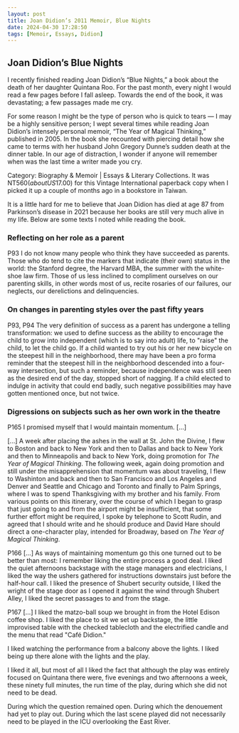 ```yaml
---
layout: post
title: Joan Didion’s 2011 Memoir, Blue Nights
date: 2024-04-30 17:28:50
tags: [Memoir, Essays, Didion]
---
```


## Joan Didion’s Blue Nights

I recently finished reading Joan Didion’s “Blue Nights,” a book about the death of her daughter Quintana Roo. For the past month, every night I would read a few pages before I fall asleep. Towards the end of the book, it was devastating; a few passages made me cry. 

For some reason I might be the type of person who is quick to tears — I may be a highly sensitive person; I wept several times while reading Joan Didion’s intensely personal memoir, “The Year of Magical Thinking,” published in 2005. In the book she recounted with piercing detail how she came to terms with her husband John Gregory Dunne’s sudden death at the dinner table. In our age of distraction, I wonder if anyone will remember when was the last time a writer made you cry.

Category: Biography & Memoir | Essays & Literary Collections. It was NT$560 (about US$17.00) for this Vintage International paperback copy when I picked it up a couple of months ago in a bookstore in Taiwan.

It is a little hard for me to believe that Joan Didion has died at age 87 from Parkinson’s disease in 2021 because her books are still very much alive in my life. Below are some texts I noted while reading the book.

### Reflecting on her role as a parent
P93
I do not know many people who think they have succeeded as parents. Those who do tend to cite the markers that indicate (their own) status in the world: the Stanford degree, the Harvard MBA, the summer with the white-shoe law firm. Those of us less inclined to compliment ourselves on our parenting skills, in other words most of us, recite rosaries of our failures, our neglects, our derelictions and delinquencies.

### On changes in parenting styles over the past fifty years
P93, P94
The very definition of success as a parent has undergone a telling transformation: we used to define success as the ability to encourage the child to grow into independent (which is to say into adult) life, to "raise" the child, to let the child go. If a child wanted to try out his or her new bicycle on the steepest hill in the neighborhood, there may have been a pro forma reminder that the steepest hill in the neighborhood descended into a four-way intersection, but such a reminder, because independence was still seen as the desired end of the day, stopped short of nagging. If a child elected to indulge in activity that could end badly, such negative possibilities may have gotten mentioned once, but not twice.

### Digressions on subjects such as her own work in the theatre
P165
I promised myself that I would maintain momentum. [...]

[...] A week after placing the ashes in the wall at St. John the Divine, I flew to Boston and back to New York and then to Dallas and back to New York and then to Minneapolis and back to New York, doing promotion for *The Year of Magical Thinking*. The following week, again doing promotion and still under the misapprehension that momentum was about traveling, I flew to Washinton and back and then to San Francisco and Los Angeles and Denver and Seattle and Chicago and Toronto and finally to Palm Springs, where I was to spend Thanksgiving with my brother and his family. From various points on this itinerary, over the course of which I began to grasp that just going to and from the airport might be insufficient, that some further effort might be required, I spoke by telephone to Scott Rudin, and agreed that I should write and he should produce and David Hare should direct a one-character play, intended for Broadway, based on *The Year of Magical Thinking*.

P166
[...] As ways of maintaining momentum go this one turned out to be better than most: I remember liking the entire process a good deal. I liked the quiet afternoons backstage with the stage managers and electricians, I liked the way the ushers gathered for instructions downstairs just before the half-hour call. I liked the presence of Shubert security outside, I liked the wright of the stage door as I opened it against the wind through Shubert Alley, I liked the secret passages to and from the stage.

P167
[...] I liked the matzo-ball soup we brought in from the Hotel Edison coffee shop. I liked the place to sit we set up backstage, the little improvised table with the checked tablecloth and the electrified candle and the menu that read "Café Didion."
  
  I liked watching the performance from a balcony above the lights.
  I liked being up there alone with the lights and the play.
  
  I liked it all, but most of all I liked the fact that although the play was entirely focused on Quintana there were, five evenings and two afternoons a week, these ninety full minutes, the run time of the play, during which she did not need to be dead.
    
  During which the question remained open.
  During which the denouement had yet to play out.
  During which the last scene played did not necessarily need to be played in the ICU overlooking the East River.
